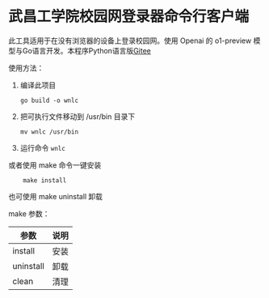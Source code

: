 # 武昌工学院校园网登录器命令行客户端

此工具适用于在没有浏览器的设备上登录校园网。使用 Openai 的 o1-preview 模型与Go语言开发。本程序Python语言版[Gitee](https://gitee.com/Gakusyun/wuit-autologin)

使用方法：

1. 编译此项目
   ```shell
   go build -o wnlc
   ```
2. 把可执行文件移动到 /usr/bin 目录下
   ```shell
   mv wnlc /usr/bin
   ```
3. 运行命令 `wnlc`

或者使用 make 命令一键安装

```shell
    make install
```
也可使用 make uninstall 卸载

make 参数：

| 参数      | 说明 |
| --------- | ---- |
| install   | 安装 |
| uninstall | 卸载 |
| clean     | 清理 |